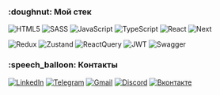 
<h3>:doughnut: Мой стек</h3>
 	
![HTML5](https://img.shields.io/badge/HTML5-E34F26?style=for-the-badge&logo=html5&logoColor=white)
![SASS](https://img.shields.io/badge/Sass-CC6699?style=for-the-badge&logo=sass&logoColor=white)
![JavaScript](https://img.shields.io/badge/JavaScript-F7DF1E?style=for-the-badge&logo=javascript&logoColor=black)
![TypeScript](https://img.shields.io/badge/TypeScript-007ACC?style=for-the-badge&logo=typescript&logoColor=white)
![React](https://img.shields.io/badge/React-20232A?style=for-the-badge&logo=react&logoColor=61DAFB)
![Next](https://img.shields.io/badge/Next-black?style=for-the-badge&logo=next.js&logoColor=white)

![Redux](https://img.shields.io/badge/Redux-593D88?style=for-the-badge&logo=redux&logoColor=white)
![Zustand](https://img.shields.io/badge/Zustand-F96854?style=for-the-badge&logo=awsorganizations&logoColor=white)
![ReactQuery](https://img.shields.io/badge/ReactQuery-FF4154?style=for-the-badge&logo=reactquery&logoColor=white)
![JWT](https://img.shields.io/badge/JWT-black?style=for-the-badge&logo=JSON%20web%20tokens&logoColor=red)
![Swagger](https://img.shields.io/badge/Swagger-%23Clojure?style=for-the-badge&logo=swagger&logoColor=white)


<h3>:speech_balloon: Контакты</h3>

[![LinkedIn](https://img.shields.io/badge/LinkedIn-0077B5?style=for-the-badge&logo=linkedin&logoColor=white)](https://www.linkedin.com/in/maxim-slvv)
[![Telegram](https://img.shields.io/badge/Telegram-2CA5E0?style=for-the-badge&logo=telegram&logoColor=white)](https://t.me/maxim_slvv)
[![Gmail](https://img.shields.io/badge/Gmail-D14836?style=for-the-badge&logo=gmail&logoColor=white)](mailto:panda.gtr007@gmail.com)
[![Discord](https://img.shields.io/badge/Discord-7289DA?style=for-the-badge&logo=discord&logoColor=white)](https://discordapp.com/users/499560165910249472/)
[![Вконтакте](https://img.shields.io/badge/вконтакте-%232E87FB.svg?&style=for-the-badge&logo=vk&logoColor=white)](https://vk.com/maxim_slvv)

<!--
**maxim-slvv/maxim-slvv** is a ✨ _special_ ✨ repository because its `README.md` (this file) appears on your GitHub profile.
-->
